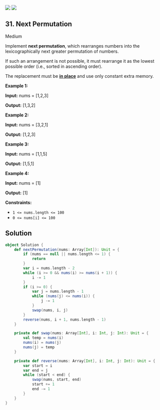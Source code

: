 [![](https://img.shields.io/github/stars/javadev/LeetCode-in-All?label=Stars&style=flat-square)](https://github.com/javadev/LeetCode-in-All)
[![](https://img.shields.io/github/forks/javadev/LeetCode-in-All?label=Fork%20me%20on%20GitHub%20&style=flat-square)](https://github.com/javadev/LeetCode-in-All/fork)

## 31\. Next Permutation

Medium

Implement **next permutation**, which rearranges numbers into the lexicographically next greater permutation of numbers.

If such an arrangement is not possible, it must rearrange it as the lowest possible order (i.e., sorted in ascending order).

The replacement must be **[in place](http://en.wikipedia.org/wiki/In-place_algorithm)** and use only constant extra memory.

**Example 1:**

**Input:** nums = [1,2,3]

**Output:** [1,3,2] 

**Example 2:**

**Input:** nums = [3,2,1]

**Output:** [1,2,3] 

**Example 3:**

**Input:** nums = [1,1,5]

**Output:** [1,5,1] 

**Example 4:**

**Input:** nums = [1]

**Output:** [1] 

**Constraints:**

*   `1 <= nums.length <= 100`
*   `0 <= nums[i] <= 100`

## Solution

```scala
object Solution {
    def nextPermutation(nums: Array[Int]): Unit = {
        if (nums == null || nums.length <= 1) {
            return
        }
        var i = nums.length - 2
        while (i >= 0 && nums(i) >= nums(i + 1)) {
            i -= 1
        }
        if (i >= 0) {
            var j = nums.length - 1
            while (nums(j) <= nums(i)) {
                j -= 1
            }
            swap(nums, i, j)
        }
        reverse(nums, i + 1, nums.length - 1)
    }

    private def swap(nums: Array[Int], i: Int, j: Int): Unit = {
        val temp = nums(i)
        nums(i) = nums(j)
        nums(j) = temp
    }

    private def reverse(nums: Array[Int], i: Int, j: Int): Unit = {
        var start = i
        var end = j
        while (start < end) {
            swap(nums, start, end)
            start += 1
            end -= 1
        }
    }
}
```